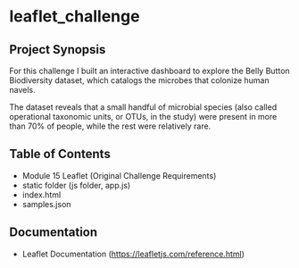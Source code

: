 # leaflet_challenge

## Project Synopsis

For this challenge I built an interactive dashboard to explore the Belly Button Biodiversity dataset, which catalogs the microbes that colonize human navels.

The dataset reveals that a small handful of microbial species (also called operational taxonomic units, or OTUs, in the study) were present in more than 70% of people, while the rest were relatively rare.

## Table of Contents
+ Module 15 Leaflet (Original Challenge Requirements)
+ static folder (js folder, app.js)
+ index.html
+ samples.json

## Documentation  
+ Leaflet Documentation (https://leafletjs.com/reference.html)
